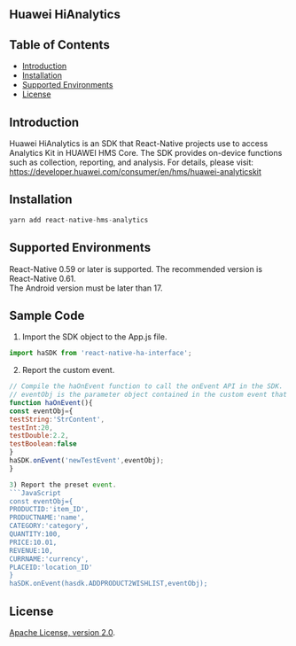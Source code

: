 ## Huawei HiAnalytics 


## Table of Contents

 * [Introduction](#introduction)
 * [Installation](#installation)
 * [Supported Environments](#supported-environments)
 * [License](#license)
 
 
## Introduction

Huawei HiAnalytics is an SDK that React-Native projects use to access Analytics Kit in HUAWEI HMS Core. The SDK provides on-device functions such as collection, reporting, and analysis. For details, please visit:
    https://developer.huawei.com/consumer/en/hms/huawei-analyticskit
    
## Installation
 
```JavaScript
yarn add react-native-hms-analytics
```
    
## Supported Environments
React-Native 0.59 or later is supported. The recommended version is React-Native 0.61.  
The Android version must be later than 17.
	
## Sample Code
1) Import the SDK object to the App.js file.
```JavaScript
import haSDK from 'react-native-ha-interface';
```

2) Report the custom event.
```JavaScript
// Compile the haOnEvent function to call the onEvent API in the SDK.
// eventObj is the parameter object contained in the custom event that you want to upload. The parameter can be of the string, number, and bool types.
function haOnEvent(){
const eventObj={
testString:'StrContent',
testInt:20,
testDouble:2.2,
testBoolean:false
}
haSDK.onEvent('newTestEvent',eventObj);
}

3) Report the preset event.
```JavaScript
const eventObj={
PRODUCTID:'item_ID',
PRODUCTNAME:'name',
CATEGORY:'category',
QUANTITY:100,
PRICE:10.01,
REVENUE:10,
CURRNAME:'currency',
PLACEID:'location_ID'
}
haSDK.onEvent(hasdk.ADDPRODUCT2WISHLIST,eventObj);
```

##  License
[Apache License, version 2.0](http://www.apache.org/licenses/LICENSE-2.0).

